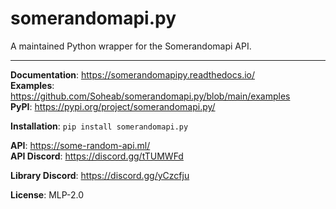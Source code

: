 # somerandomapi.py
A maintained Python wrapper for the Somerandomapi API.

----

**Documentation**: https://somerandomapipy.readthedocs.io/ \
**Examples**: https://github.com/Soheab/somerandomapi.py/blob/main/examples \
**PyPI**: https://pypi.org/project/somerandomapi.py/

**Installation**: `pip install somerandomapi.py`


**API**: https://some-random-api.ml/ \
**API Discord**: https://discord.gg/tTUMWFd

**Library Discord**: https://discord.gg/yCzcfju


**License**: MLP-2.0